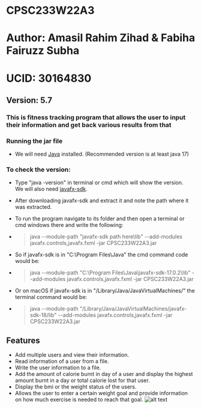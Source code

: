 # CPSC233W22A3

# Author: Amasil Rahim Zihad & Fabiha Fairuzz Subha

# UCID: 30164830

## Version: 5.7

### This is fitness tracking program that allows the user to input their information and get back various results from that

### Running  the jar file

- We will need [Java](https://www.oracle.com/java/technologies/downloads/) installed.
  (Recommended version is at least java 17)

### To check the version:

- Type "java -version" in terminal or cmd which will show the version.  
  We will also need [javafx-sdk](https://gluonhq.com/products/javafx/).

- After downloading javafx-sdk and extract it and note the path where it was extracted.

- To run the program navigate to its folder and then open a terminal or cmd windows there and write the following:

- > java --module-path "javafx-sdk path here\lib" --add-modules javafx.controls,javafx.fxml -jar CPSC233W22A3.jar

- So if javafx-sdk is in "C:\Program Files\Java\" the cmd command code would be:

- > java --module-path "C:\Program Files\Java\javafx-sdk-17.0.2\lib" --add-modules javafx.controls,javafx.fxml -jar CPSC233W22A3.jar

- Or on macOS if javafx-sdk is in "/Library/Java/JavaVirtualMachines/" the terminal command would be:

- > java --module-path "/Library/Java/JavaVirtualMachines/javafx-sdk-18/lib" --add-modules javafx.controls,javafx.fxml -jar CPSC233W22A3.jar

## Features

- Add multiple users and view their information.
- Read information of a user from a file.
- Write the user information to a file.
- Add the amount of calorie burnt in day of a user and display the highest amount burnt in a day or total calorie lost for that user.
- Display the bmi or the weight status of the users.
- Allows the user to enter a certain weight goal and provide information on how much exercise is needed to reach that
  goal.
  ![alt text]([URL=https://imgbox.com/rrcIv0da][IMG]https://images2.imgbox.com/0e/40/rrcIv0da_o.png[/IMG][/URL])
